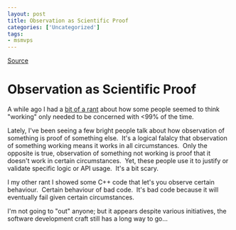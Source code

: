 ```yaml
---
layout: post
title: Observation as Scientific Proof
categories: ['Uncategorized']
tags:
- msmvps
---
```

[Source](http://blogs.msmvps.com/peterritchie/2008/01/25/observation-as-scientific-proof/ "Permalink to Observation as Scientific Proof")

# Observation as Scientific Proof

A while ago I had a [bit of a rant][1] about how some people seemed to think "working" only needed to be concerned with <99% of the time.

Lately, I've been seeing a few bright people talk about how observation of something is proof of something else.  It's a logical falalcy that observation of something working means it works in all circumstances.  Only the opposite is true, observation of something not working is proof that it doesn't work in certain circumstances.  Yet, these people use it to justify or validate specific logic or API usage.  It's a bit scary.

I my other rant I showed some C++ code that let's you observe certain behaviour.  Certain behaviour of bad code.  It's bad code because it will eventually fail given certain circumstances.

I'm not going to "out" anyone; but it appears despite various initiatives, the software development craft still has a long way to go…

[1]: http://msmvps.com/blogs/peterritchie/archive/2006/10/16/Writing-Solid-Code.aspx

